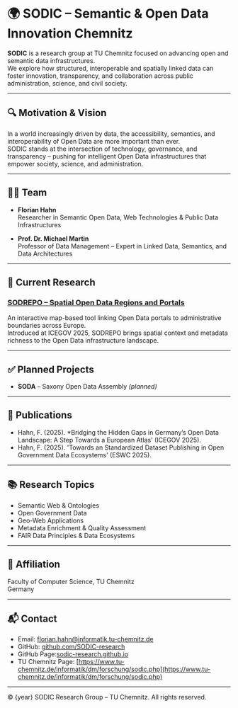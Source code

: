# 🌍 SODIC – Semantic & Open Data Innovation Chemnitz

**SODIC** is a research group at TU Chemnitz focused on advancing open and semantic data infrastructures.  
We explore how structured, interoperable and spatially linked data can foster innovation, transparency, and collaboration across public administration, science, and civil society.

---

## 🔍 Motivation & Vision

In a world increasingly driven by data, the accessibility, semantics, and interoperability of Open Data are more important than ever.  
SODIC stands at the intersection of technology, governance, and transparency – pushing for intelligent Open Data infrastructures that empower society, science, and administration.

---

## 👨‍🔬 Team

- **Florian Hahn**  
  Researcher in Semantic Open Data, Web Technologies & Public Data Infrastructures

- **Prof. Dr. Michael Martin**  
  Professor of Data Management – Expert in Linked Data, Semantics, and Data Architectures

---

## 🧪 Current Research

### [SODREPO – Spatial Open Data Regions and Portals](https://rambarz.github.io)

An interactive map-based tool linking Open Data portals to administrative boundaries across Europe.  
Introduced at ICEGOV 2025, SODREPO brings spatial context and metadata richness to the Open Data infrastructure landscape.

---

## ✅ Planned Projects

- **SODA** – Saxony Open Data Assembly *(planned)*

---

## 🧾 Publications

- Hahn, F. (2025). *Bridging the Hidden Gaps in Germany’s Open Data Landscape: A Step Towards a European Atlas' (ICEGOV 2025).
- Hahn, F. (2025). 'Towards an Standardized Dataset Publishing in Open Government Data Ecosystems' (ESWC 2025).

---

## 📚 Research Topics

- Semantic Web & Ontologies  
- Open Government Data  
- Geo-Web Applications  
- Metadata Enrichment & Quality Assessment  
- FAIR Data Principles & Data Ecosystems

---

## 🏫 Affiliation

Faculty of Computer Science, TU Chemnitz  
Germany

---

## 📬 Contact

- Email: [florian.hahn@informatik.tu-chemnitz.de](mailto:florian.hahn@informatik.tu-chemnitz.de)  
- GitHub: [github.com/SODIC-research](https://github.com/SODIC-research)
- GitHub Page:[sodic-research.github.io](sodic-research.github.io)
- TU Chemnitz Page: [https://www.tu-chemnitz.de/informatik/dm/forschung/sodic.php](https://www.tu-chemnitz.de/informatik/dm/forschung/sodic.php)

---

© {year} SODIC Research Group – TU Chemnitz. All rights reserved.
